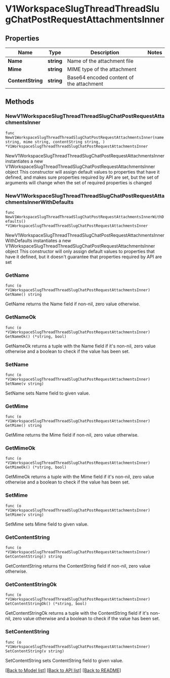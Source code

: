 # V1WorkspaceSlugThreadThreadSlugChatPostRequestAttachmentsInner

## Properties

Name | Type | Description | Notes
------------ | ------------- | ------------- | -------------
**Name** | **string** | Name of the attachment file | 
**Mime** | **string** | MIME type of the attachment | 
**ContentString** | **string** | Base64 encoded content of the attachment | 

## Methods

### NewV1WorkspaceSlugThreadThreadSlugChatPostRequestAttachmentsInner

`func NewV1WorkspaceSlugThreadThreadSlugChatPostRequestAttachmentsInner(name string, mime string, contentString string, ) *V1WorkspaceSlugThreadThreadSlugChatPostRequestAttachmentsInner`

NewV1WorkspaceSlugThreadThreadSlugChatPostRequestAttachmentsInner instantiates a new V1WorkspaceSlugThreadThreadSlugChatPostRequestAttachmentsInner object
This constructor will assign default values to properties that have it defined,
and makes sure properties required by API are set, but the set of arguments
will change when the set of required properties is changed

### NewV1WorkspaceSlugThreadThreadSlugChatPostRequestAttachmentsInnerWithDefaults

`func NewV1WorkspaceSlugThreadThreadSlugChatPostRequestAttachmentsInnerWithDefaults() *V1WorkspaceSlugThreadThreadSlugChatPostRequestAttachmentsInner`

NewV1WorkspaceSlugThreadThreadSlugChatPostRequestAttachmentsInnerWithDefaults instantiates a new V1WorkspaceSlugThreadThreadSlugChatPostRequestAttachmentsInner object
This constructor will only assign default values to properties that have it defined,
but it doesn't guarantee that properties required by API are set

### GetName

`func (o *V1WorkspaceSlugThreadThreadSlugChatPostRequestAttachmentsInner) GetName() string`

GetName returns the Name field if non-nil, zero value otherwise.

### GetNameOk

`func (o *V1WorkspaceSlugThreadThreadSlugChatPostRequestAttachmentsInner) GetNameOk() (*string, bool)`

GetNameOk returns a tuple with the Name field if it's non-nil, zero value otherwise
and a boolean to check if the value has been set.

### SetName

`func (o *V1WorkspaceSlugThreadThreadSlugChatPostRequestAttachmentsInner) SetName(v string)`

SetName sets Name field to given value.


### GetMime

`func (o *V1WorkspaceSlugThreadThreadSlugChatPostRequestAttachmentsInner) GetMime() string`

GetMime returns the Mime field if non-nil, zero value otherwise.

### GetMimeOk

`func (o *V1WorkspaceSlugThreadThreadSlugChatPostRequestAttachmentsInner) GetMimeOk() (*string, bool)`

GetMimeOk returns a tuple with the Mime field if it's non-nil, zero value otherwise
and a boolean to check if the value has been set.

### SetMime

`func (o *V1WorkspaceSlugThreadThreadSlugChatPostRequestAttachmentsInner) SetMime(v string)`

SetMime sets Mime field to given value.


### GetContentString

`func (o *V1WorkspaceSlugThreadThreadSlugChatPostRequestAttachmentsInner) GetContentString() string`

GetContentString returns the ContentString field if non-nil, zero value otherwise.

### GetContentStringOk

`func (o *V1WorkspaceSlugThreadThreadSlugChatPostRequestAttachmentsInner) GetContentStringOk() (*string, bool)`

GetContentStringOk returns a tuple with the ContentString field if it's non-nil, zero value otherwise
and a boolean to check if the value has been set.

### SetContentString

`func (o *V1WorkspaceSlugThreadThreadSlugChatPostRequestAttachmentsInner) SetContentString(v string)`

SetContentString sets ContentString field to given value.



[[Back to Model list]](../README.md#documentation-for-models) [[Back to API list]](../README.md#documentation-for-api-endpoints) [[Back to README]](../README.md)


